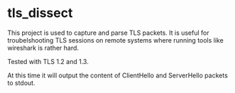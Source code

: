 # tls_dissect

This project is used to capture and parse TLS packets. It is useful for troubelshooting TLS sessions on remote systems where running tools like wireshark is rather hard.

Tested with TLS 1.2 and 1.3.

At this time it will output the content of ClientHello and ServerHello packets to stdout.
